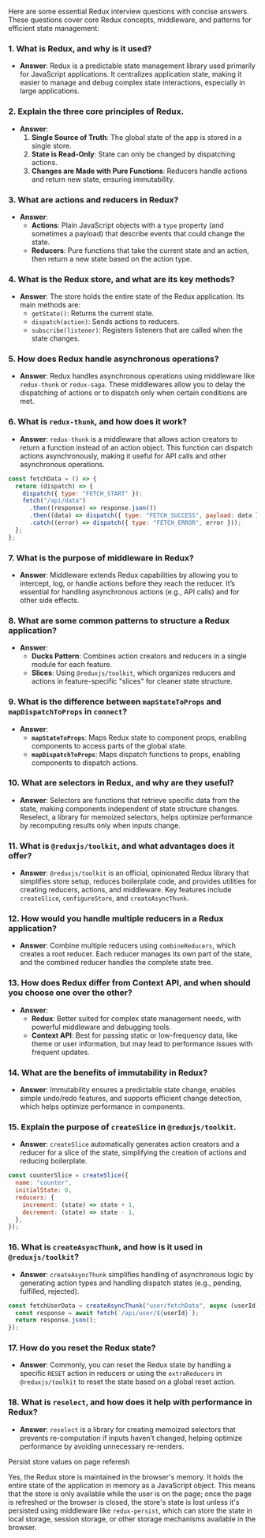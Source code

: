 
Here are some essential Redux interview questions with concise answers. These questions cover core Redux concepts, middleware, and patterns for efficient state management:

### 1. **What is Redux, and why is it used?**
   - **Answer**: Redux is a predictable state management library used primarily for JavaScript applications. It centralizes application state, making it easier to manage and debug complex state interactions, especially in large applications.

### 2. **Explain the three core principles of Redux.**
   - **Answer**:
     1. **Single Source of Truth**: The global state of the app is stored in a single store.
     2. **State is Read-Only**: State can only be changed by dispatching actions.
     3. **Changes are Made with Pure Functions**: Reducers handle actions and return new state, ensuring immutability.

### 3. **What are actions and reducers in Redux?**
   - **Answer**:
     - **Actions**: Plain JavaScript objects with a `type` property (and sometimes a payload) that describe events that could change the state.
     - **Reducers**: Pure functions that take the current state and an action, then return a new state based on the action type.

### 4. **What is the Redux store, and what are its key methods?**
   - **Answer**: The store holds the entire state of the Redux application. Its main methods are:
     - `getState()`: Returns the current state.
     - `dispatch(action)`: Sends actions to reducers.
     - `subscribe(listener)`: Registers listeners that are called when the state changes.

### 5. **How does Redux handle asynchronous operations?**
   - **Answer**: Redux handles asynchronous operations using middleware like `redux-thunk` or `redux-saga`. These middlewares allow you to delay the dispatching of actions or to dispatch only when certain conditions are met.

### 6. **What is `redux-thunk`, and how does it work?**
   - **Answer**: `redux-thunk` is a middleware that allows action creators to return a function instead of an action object. This function can dispatch actions asynchronously, making it useful for API calls and other asynchronous operations.

   ```javascript
   const fetchData = () => {
     return (dispatch) => {
       dispatch({ type: "FETCH_START" });
       fetch("/api/data")
         .then((response) => response.json())
         .then((data) => dispatch({ type: "FETCH_SUCCESS", payload: data }))
         .catch((error) => dispatch({ type: "FETCH_ERROR", error }));
     };
   };
   ```

### 7. **What is the purpose of middleware in Redux?**
   - **Answer**: Middleware extends Redux capabilities by allowing you to intercept, log, or handle actions before they reach the reducer. It’s essential for handling asynchronous actions (e.g., API calls) and for other side effects.

### 8. **What are some common patterns to structure a Redux application?**
   - **Answer**:
     - **Ducks Pattern**: Combines action creators and reducers in a single module for each feature.
     - **Slices**: Using `@reduxjs/toolkit`, which organizes reducers and actions in feature-specific "slices" for cleaner state structure.

### 9. **What is the difference between `mapStateToProps` and `mapDispatchToProps` in `connect`?**
   - **Answer**:
     - **`mapStateToProps`**: Maps Redux state to component props, enabling components to access parts of the global state.
     - **`mapDispatchToProps`**: Maps dispatch functions to props, enabling components to dispatch actions.

### 10. **What are selectors in Redux, and why are they useful?**
   - **Answer**: Selectors are functions that retrieve specific data from the state, making components independent of state structure changes. Reselect, a library for memoized selectors, helps optimize performance by recomputing results only when inputs change.

### 11. **What is `@reduxjs/toolkit`, and what advantages does it offer?**
   - **Answer**: `@reduxjs/toolkit` is an official, opinionated Redux library that simplifies store setup, reduces boilerplate code, and provides utilities for creating reducers, actions, and middleware. Key features include `createSlice`, `configureStore`, and `createAsyncThunk`.

### 12. **How would you handle multiple reducers in a Redux application?**
   - **Answer**: Combine multiple reducers using `combineReducers`, which creates a root reducer. Each reducer manages its own part of the state, and the combined reducer handles the complete state tree.

### 13. **How does Redux differ from Context API, and when should you choose one over the other?**
   - **Answer**:
     - **Redux**: Better suited for complex state management needs, with powerful middleware and debugging tools.
     - **Context API**: Best for passing static or low-frequency data, like theme or user information, but may lead to performance issues with frequent updates.

### 14. **What are the benefits of immutability in Redux?**
   - **Answer**: Immutability ensures a predictable state change, enables simple undo/redo features, and supports efficient change detection, which helps optimize performance in components.

### 15. **Explain the purpose of `createSlice` in `@reduxjs/toolkit`.**
   - **Answer**: `createSlice` automatically generates action creators and a reducer for a slice of the state, simplifying the creation of actions and reducing boilerplate.

   ```javascript
   const counterSlice = createSlice({
     name: "counter",
     initialState: 0,
     reducers: {
       increment: (state) => state + 1,
       decrement: (state) => state - 1,
     },
   });
   ```

### 16. **What is `createAsyncThunk`, and how is it used in `@reduxjs/toolkit`?**
   - **Answer**: `createAsyncThunk` simplifies handling of asynchronous logic by generating action types and handling dispatch states (e.g., pending, fulfilled, rejected).

   ```javascript
   const fetchUserData = createAsyncThunk("user/fetchData", async (userId) => {
     const response = await fetch(`/api/user/${userId}`);
     return response.json();
   });
   ```

### 17. **How do you reset the Redux state?**
   - **Answer**: Commonly, you can reset the Redux state by handling a specific `RESET` action in reducers or using the `extraReducers` in `@reduxjs/toolkit` to reset the state based on a global reset action.

### 18. **What is `reselect`, and how does it help with performance in Redux?**
   - **Answer**: `reselect` is a library for creating memoized selectors that prevents re-computation if inputs haven’t changed, helping optimize performance by avoiding unnecessary re-renders.



Persist store values on page referesh

Yes, the Redux store is maintained in the browser's memory. It holds the entire state of the application in memory as a JavaScript object. This means that the store is only available while the user is on the page; once the page is refreshed or the browser is closed, the store's state is lost unless it's persisted using middleware like `redux-persist`, which can store the state in local storage, session storage, or other storage mechanisms available in the browser.




